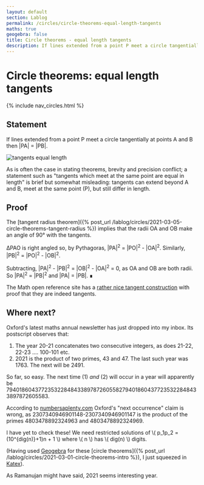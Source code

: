 ```yaml
---
layout: default
section: Lablog
permalink: /circles/circle-theorems-equal-length-tangents
maths: true
geogebra: false
title: Circle theorems - equal length tangents
description: If lines extended from a point P meet a circle tangentially at points A and B then the lengths of PA and PB are equal. We discuss and prove this result.
---
```


# Circle theorems: equal length tangents

{% include nav_circles.html %}

## Statement

If lines extended from a point P meet a circle tangentially at points A and B then \|PA\| = \|PB\|.

![tangents equal length](/assets/img/circles/tangents-equal-length-proof.png "tangents equal length")

<p class="highlight">As is often the case in stating theorems, brevity and precision conflict; a statement such as "tangents which meet at the same point are equal in length" is brief but somewhat misleading: tangents can extend beyond A and B, meet at the same point (P), but still differ in length.</p>

## Proof

The [tangent radius theorem]({% post_url /lablog/circles/2021-03-05-circle-theorems-tangent-radius %}) implies that the radii OA and OB make an angle of 90&deg; with the tangents. 

&Delta;PAO is right angled so, by Pythagoras, \|PA\|<sup>2</sup> = \|PO\|<sup>2</sup> - \|OA\|<sup>2</sup>. Similarly, \|PB\|<sup>2</sup> = \|PO\|<sup>2</sup> - \|OB\|<sup>2</sup>.

Subtracting, \|PA\|<sup>2</sup> - \|PB\|<sup>2</sup> = \|OB\|<sup>2</sup> - \|OA\|<sup>2</sup> = 0, as OA and OB are both radii. So \|PA\|<sup>2</sup> = \|PB\|<sup>2</sup> and \|PA\| = \|PB\|. &#8718;

The Math open reference site has a [rather nice tangent construction](https://www.mathopenref.com/consttangents.html) with proof that they are indeed tangents.

## Where next?

Oxford's latest maths annual newsletter has just dropped into my inbox. Its postscript observes that:

1. The year 20-21 concatenates two consecutive integers, as does 21-22, 22-23 .... 100-101 etc.
1. 2021 is the product of two primes, 43 and 47. The last such year was 1763. The next will be 2491.

So far, so easy. The next time (1) *and* (2) will occur in a year will apparently be 794018604377235322848433897872605582794018604377235322848433897872605583.

According to [numbersaplenty.com](https://www.numbersaplenty.com/2021) Oxford's "next occurrence" claim is wrong, as 2307340946901148-2307340946901147 is the product of the primes 4803478892324963 and 4803478892324969.

<p>I have yet to check these! We need restricted solutions of \( p_1p_2 =  (10^{dig(n)}+1)n + 1 \) where \( n \) has \( dig(n) \) digits.</p>

(Having used [Geogebra](https://www.geogebra.org/) for these [circle theorems]({% post_url /lablog/circles/2021-03-01-circle-theorems-intro %}), I just squeezed in [Katex](https://katex.org/)).

As Ramanujan might have said, 2021 seems interesting year.
